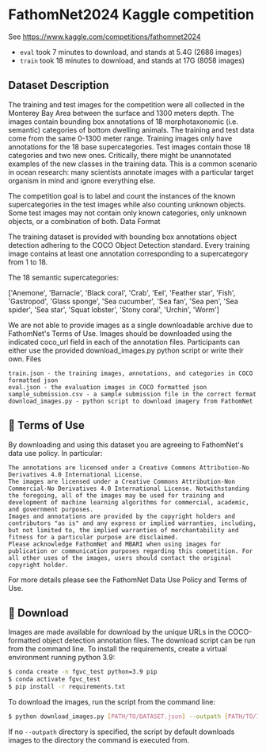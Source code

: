 # FathomNet2024 Kaggle competition

See https://www.kaggle.com/competitions/fathomnet2024

- `eval` took 7 minutes to download, and stands at 5.4G (2686 images)
- `train` took 18 minutes to download, and stands at 17G (8058 images)

## Dataset Description

The training and test images for the competition were all collected in the Monterey Bay Area between the surface and 1300 meters depth. The images contain bounding box annotations of 18 morphotaxonomic (i.e. semantic) categories of bottom dwelling animals. The training and test data come from the same 0-1300 meter range. Training images only have annotations for the 18 base supercategories. Test images contain those 18 categories and two new ones. Critically, there might be unannotated examples of the new classes in the training data. This is a common scenario in ocean research: many scientists annotate images with a particular target organism in mind and ignore everything else.

The competition goal is to label and count the instances of the known supercategories in the test images while also counting unknown objects. Some test images may not contain only known categories, only unknown objects, or a combination of both.
Data Format

The training dataset is provided with bounding box annotations object detection adhering to the COCO Object Detection standard. Every training image contains at least one annotation corresponding to a supercategory from 1 to 18.

The 18 semantic supercategories:

['Anemone', 'Barnacle', 'Black coral', 'Crab', 'Eel', 'Feather star', 'Fish', 'Gastropod', 'Glass sponge', 'Sea cucumber', 'Sea fan', 'Sea pen', 'Sea spider', 'Sea star', 'Squat lobster', 'Stony coral', 'Urchin', 'Worm']

We are not able to provide images as a single downloadable archive due to FathomNet's Terms of Use. Images should be downloaded using the indicated coco_url field in each of the annotation files. Participants can either use the provided download_images.py python script or write their own.
Files

    train.json - the training images, annotations, and categories in COCO formatted json
    eval.json - the evaluation images in COCO formatted json
    sample_submission.csv - a sample submission file in the correct format
    download_images.py - python script to download imagery from FathomNet

## 📜 Terms of Use

By downloading and using this dataset you are agreeing to FathomNet's data use policy. In particular:

    The annotations are licensed under a Creative Commons Attribution-No Derivatives 4.0 International License.
    The images are licensed under a Creative Commons Attribution-Non Commercial-No Derivatives 4.0 International License. Notwithstanding the foregoing, all of the images may be used for training and development of machine learning algorithms for commercial, academic, and government purposes.
    Images and annotations are provided by the copyright holders and contributors "as is" and any express or implied warranties, including, but not limited to, the implied warranties of merchantability and fitness for a particular purpose are disclaimed.
    Please acknowledge FathomNet and MBARI when using images for publication or communication purposes regarding this competition. For all other uses of the images, users should contact the original copyright holder.

For more details please see the FathomNet Data Use Policy and Terms of Use.

## 🚀 Download

Images are made available for download by the unique URLs in the COCO-formatted object detection annotation files. The download script can be run from the command line. To install the requirements, create a virtual environment running python 3.9:

```sh
$ conda create -n fgvc_test python=3.9 pip
$ conda activate fgvc_test
$ pip install -r requirements.txt
```

To download the images, run the script from the command line:

```sh
$ python download_images.py [PATH/TO/DATASET.json] --outpath [PATH/TO/IMAGE/DIRECTORY]
```

If no `--outpath` directory is specified, the script by default downloads images to the directory the command is executed from. 